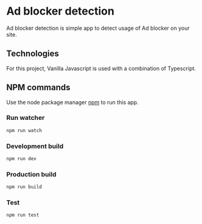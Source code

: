# Ad blocker detection

Ad blocker detection is simple app to detect usage of Ad blocker on your site.

## Technologies

For this project, Vanilla Javascript is used with a combination of Typescript.
## NPM commands

Use the node package manager [npm](https://www.npmjs.com/) to run this app.

### Run watcher
```bash
npm run watch
```

### Development build
```bash
npm run dev
```

### Production build
```bash
npm run build
```

### Test
```bash
npm run test
```
